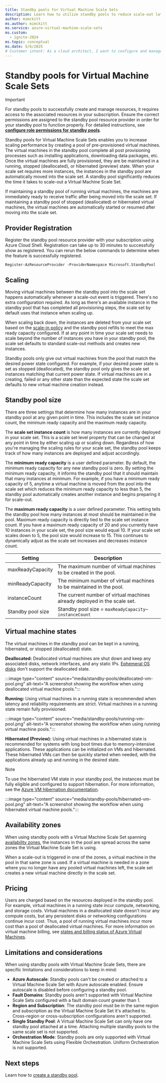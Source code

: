 ```yaml
---
title: Standby pools for Virtual Machine Scale Sets
description: Learn how to utilize standby pools to reduce scale-out latency with Virtual Machine Scale Sets.
author: mimckitt
ms.author: mimckitt
ms.service: azure-virtual-machine-scale-sets
ms.custom:
  - ignite-2024
ms.topic: conceptual
ms.date: 5/6/2025
# Customer intent: As a cloud architect, I want to configure and manage standby pools for Virtual Machine Scale Sets, so that I can optimize scaling performance and reduce latency during resource scaling events.
---
```


# Standby pools for Virtual Machine Scale Sets

> [!IMPORTANT]
> For standby pools to successfully create and manage resources, it requires access to the associated resources in your subscription. Ensure the correct permissions are assigned to the standby pool resource provider in order for your standby pool to function properly. For detailed instructions, see **[configure role permissions for standby pools](standby-pools-configure-permissions.md)**.

Standby pools for Virtual Machine Scale Sets enables you to increase scaling performance by creating a pool of pre-provisioned virtual machines. The virtual machines in the standby pool complete all post provisioning processes such as installing applications, downloading data packages, etc. Once the virtual machines are fully provisioned, they are be maintained in a running, stopped (deallocated), or hibernated (preview) state. When your scale set requires more instances, the instances in the standby pool are automatically moved into the scale set. A standby pool significantly reduces the time it takes to scale-out a Virtual Machine Scale Set. 

If maintaining a standby pool of running virtual machines, the machines are immediately ready to receive traffic after being moved into the scale set. If maintaining a standby pool of stopped (deallocated) or hibernated virtual machines, the virtual machines are automatically started or resumed after moving into the scale set. 

## Provider Registration
Register the standby pool resource provider with your subscription using Azure Cloud Shell. Registration can take up to 30 minutes to successfully show as registered. You can rerun the below commands to determine when the feature is successfully registered. 

```azurepowershell-interactive
Register-AzResourceProvider -ProviderNamespace Microsoft.StandbyPool
```

## Scaling

Moving virtual machines between the standby pool into the scale set happens automatically whenever a scale-out event is triggered. There's no extra configuration required. As long as there's an available instance in the standby pool that has completed all provisioning steps, the scale set by default uses that instance when scaling up. 

When scaling back down, the instances are deleted from your scale set based on the [scale-in policy](virtual-machine-scale-sets-scale-in-policy.md) and the standby pool refills to meet the max ready capacity configured. If at any point in time your scale set needs to scale beyond the number of instances you have in your standby pool, the scale set defaults to standard scale-out methods and creates new instances.

Standby pools only give out virtual machines from the pool that match the desired power state configured. For example, if your desired power state is set as stopped (deallocated), the standby pool only gives the scale set instances matching that current power state. If virtual machines are in a creating, failed or any other state than the expected state the scale set defaults to new virtual machine creation instead.

## Standby pool size
There are three settings that determine how many instances are in your standby pool at any given point in time. This includes the scale set instance count, the minimum ready capacity and the maximum ready capacity. 

The **scale set instance count** is how many instances are currently deployed in your scale set. This is a scale set level property that can be changed at any point in time by either scaling up or scaling down. Regardless of how you're managing the scaling rules for your scale set, the standby pool keeps track of how many instances are deployed and adjust accordingly. 

The **minimum ready capacity** is a user defined parameter. By default, the minimum ready capacity for any new standby pool is zero. By setting the minimum ready capacity, it informs the standby pool that it should maintain that many instances at minimum. For example, if you have a minimum ready capacity of 5, anytime a virtual machine is moved from the pool into the scale set which reduces the minimum ready capacity to less than 5, the standby pool automatically creates another instance and begins preparing it for scale-out. 

The **maximum ready capacity** is a user defined parameter. This setting tells the standby pool how many instances at most should be maintained in the pool. Maximum ready capacity is directly tied to the scale set instance count. If you have a maximum ready capacity of 20 and you currently have 10 instances in your scale set, the pool size would equal 10. If your scale set scales down to 5, the pool size would increase to 15. This continues to dynamically adjust as the scale set increases and decreases instance count. 

| Setting | Description | 
|---|---|
| maxReadyCapacity | The maximum number of virtual machines to be created in the pool.|
| minReadyCapacity | The minimum number of virtual machines to be maintained in the pool.|
| instanceCount | The current number of virtual machines already deployed in the scale set.|
| Standby pool size | Standby pool size = `maxReadyCapacity`– `instanceCount` |

## Virtual machine states

The virtual machines in the standby pool can be kept in a running, hibernated, or stopped (deallocated) state. 

**Deallocated:** Deallocated virtual machines are shut down and keep any associated disks, network interfaces, and any static IPs. [Ephemeral OS disks](../virtual-machines/ephemeral-os-disks.md) don't support the deallocated state. 

:::image type="content" source="media/standby-pools/deallocated-vm-pool.png" alt-text="A screenshot showing the workflow when using deallocated virtual machine pools.":::

**Running:** Using virtual machines in a running state is recommended when latency and reliability requirements are strict. Virtual machines in a running state remain fully provisioned. 

:::image type="content" source="media/standby-pools/running-vm-pool.png" alt-text="A screenshot showing the workflow when using running virtual machine pools.":::

**Hibernated (Preview):** Using virtual machines in a hibernated state is recommended for systems with long boot times due to memory-intensive applications. These applications can be initialized on VMs and hibernated. These hibernated VMs can then be quickly started when needed, with the applications already up and running in the desired state.

> [!NOTE]
> To use the hibernated VM state in your standby pool, the instances must be fully eligible and configured to support hibernation. For more information, see the [Azure VM hibernation documentation](../virtual-machines/hibernate-resume.md).

:::image type="content" source="media/standby-pools/hibernated-vm-pool.png" alt-text="A screenshot showing the workflow when using hibernated virtual machine pools.":::


## Availability zones
When using standby pools with a Virtual Machine Scale Set spanning [availability zones](virtual-machine-scale-sets-use-availability-zones.md), the instances in the pool are spread across the same zones the Virtual Machine Scale Set is using. 

When a scale-out is triggered in one of the zones, a virtual machine in the pool in that same zone is used. If a virtual machine is needed in a zone where you no longer have any pooled virtual machines left, the scale set creates a new virtual machine directly in the scale set. 

## Pricing

Users are charged based on the resources deployed in the standby pool. For example, virtual machines in a running state incur compute, networking, and storage costs. Virtual machines in a deallocated state doesn't incur any compute costs, but any persistent disks or networking configurations continue incur cost. Thus, a pool of running virtual machines incur more cost than a pool of deallocated virtual machines. For more information on virtual machine billing, see [states and billing status of Azure Virtual Machines](../virtual-machines/states-billing.md).

## Limitations and considerations

When using standby pools with Virtual Machine Scale Sets, there are specific limitations and considerations to keep in mind:

- **Azure Autoscale**: Standby pools can't be created or attached to a Virtual Machine Scale Set with Azure autoscale enabled. Ensure autoscale is disabled before configuring a standby pool.
- **Fault Domains**: Standby pools aren't supported with Virtual Machine Scale Sets configured with a fault domain count greater than 1.
- **Region and Subscription**: The standby pool must be in the same region and subscription as the Virtual Machine Scale Set it's attached to. Cross-region or cross-subscription configurations aren't supported.
- **Single Standby Pool**: A Virtual Machine Scale Set can only have one standby pool attached at a time. Attaching multiple standby pools to the same scale set is not supported.
- **Orchestration Mode**: Standby pools are only supported with Virtual Machine Scale Sets using Flexible Orchestration. Uniform Orchestration is not supported.

## Next steps

Learn how to [create a standby pool](standby-pools-create.md).
